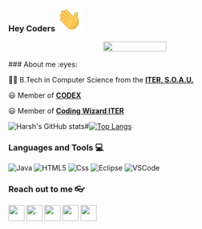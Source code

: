 
### Hey Coders  <img src="https://raw.githubusercontent.com/ABSphreak/ABSphreak/master/gifs/Hi.gif" width="50px">
<p align="center">
    <a href="https://cristianmarint.github.io/DEPORCO/"><img src="https://imgur.com/nuQbn48.gif" width="50%" height="10%" ></a>
</p>
### About me :eyes:

👨‍🎓 B.Tech in Computer Science from the **[ITER, S.O.A.U.](https://www.soa.ac.in/iter)** 

:smiley: Member of **[CODEX](https://github.com/codex-iter)**

:smiley: Member of **[Coding Wizard ITER](https://github.com/CodingWizardITER)**


![Harsh's GitHub stats](https://github-readme-stats.vercel.app/api?username=HarshSinha18&theme=vision-friendly-dark&show_icons=true)#[![Top Langs](https://github-readme-stats.vercel.app/api/top-langs/?username=HarshSinha18)](https://github.com/HarshSinha18/github-readme-stats)

### Languages and Tools :computer:
![Java](https://img.shields.io/badge/Java-blue?style=flat&logo=java&logoColor=white)
![HTML5](https://img.shields.io/badge/HTML5-E34F26?style=for-the-badge&logo=html5&logoColor=white)
![Css](https://img.shields.io/badge/CSS-239120?&style=for-the-badge&logo=css3&logoColor=white)
![Eclipse](https://img.shields.io/badge/eclipse-blue.svg?logo=eclipse)
![VSCode](https://img.shields.io/badge/visual%20studio%20code-blue.svg?logo=visual%20studio%20code)

### Reach out to me 👓

<a href="https://www.linkedin.com/in/harsh-sinha-952892199"><img src="https://i.ibb.co/Kx2GSrT/linkedin.png" width="32px" height="32px"></a>
<a href="https://github.com/HarshSinha18"><img src="https://cdn.iconscout.com/icon/free/png-256/github-108-438008.png" width="32px" height="32px"></a>
<a href="https://twitter.com/harsh_sinha__18"><img src="https://i.ibb.co/kmgQVyW/twitter.png" width="32px" height="32px"></a>
<a href="https://www.instagram.com/harsh.sinha.18/"><img src="https://f0.pngfuel.com/png/605/658/black-and-white-instagram-logo-logo-black-and-white-instagram-logo-png-clip-art-thumbnail.png" width="32px" height="32px"></a> 
<a href="https://m.facebook.com/100006896941164/"><img src="https://i.ibb.co/zmYNW4p/facebook.png" width="32px" height="32px"></a>





